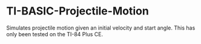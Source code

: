 # TI-BASIC-Projectile-Motion
Simulates projectile motion given an initial velocity and start angle. This has only been tested on the TI-84 Plus CE.
